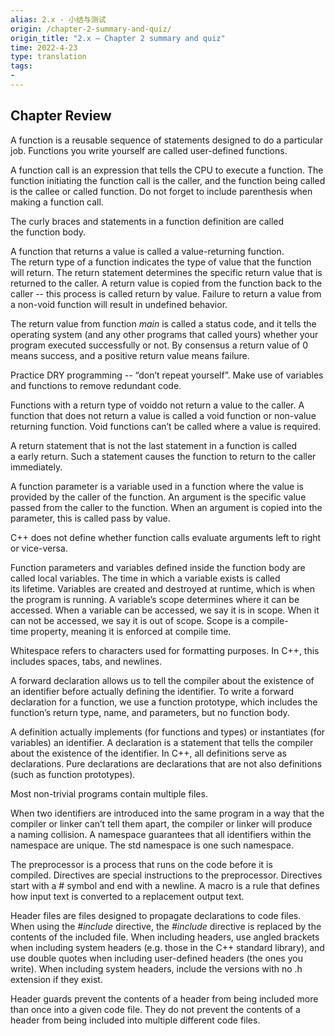 ```yaml
---
alias: 2.x - 小结与测试
origin: /chapter-2-summary-and-quiz/
origin_title: "2.x — Chapter 2 summary and quiz"
time: 2022-4-23
type: translation
tags:
- 
---
```



## Chapter Review

A function is a reusable sequence of statements designed to do a particular job. Functions you write yourself are called user-defined functions.

A function call is an expression that tells the CPU to execute a function. The function initiating the function call is the caller, and the function being called is the callee or called function. Do not forget to include parenthesis when making a function call.

The curly braces and statements in a function definition are called the function body.

A function that returns a value is called a value-returning function. The return type of a function indicates the type of value that the function will return. The return statement determines the specific return value that is returned to the caller. A return value is copied from the function back to the caller -- this process is called return by value. Failure to return a value from a non-void function will result in undefined behavior.

The return value from function _main_ is called a status code, and it tells the operating system (and any other programs that called yours) whether your program executed successfully or not. By consensus a return value of 0 means success, and a positive return value means failure.

Practice DRY programming -- “don’t repeat yourself”. Make use of variables and functions to remove redundant code.

Functions with a return type of voiddo not return a value to the caller. A function that does not return a value is called a void function or non-value returning function. Void functions can’t be called where a value is required.

A return statement that is not the last statement in a function is called a early return. Such a statement causes the function to return to the caller immediately.

A function parameter is a variable used in a function where the value is provided by the caller of the function. An argument is the specific value passed from the caller to the function. When an argument is copied into the parameter, this is called pass by value.

C++ does not define whether function calls evaluate arguments left to right or vice-versa.

Function parameters and variables defined inside the function body are called local variables. The time in which a variable exists is called its lifetime. Variables are created and destroyed at runtime, which is when the program is running. A variable’s scope determines where it can be accessed. When a variable can be accessed, we say it is in scope. When it can not be accessed, we say it is out of scope. Scope is a compile-time property, meaning it is enforced at compile time.

Whitespace refers to characters used for formatting purposes. In C++, this includes spaces, tabs, and newlines.

A forward declaration allows us to tell the compiler about the existence of an identifier before actually defining the identifier. To write a forward declaration for a function, we use a function prototype, which includes the function’s return type, name, and parameters, but no function body.

A definition actually implements (for functions and types) or instantiates (for variables) an identifier. A declaration is a statement that tells the compiler about the existence of the identifier. In C++, all definitions serve as declarations. Pure declarations are declarations that are not also definitions (such as function prototypes).

Most non-trivial programs contain multiple files.

When two identifiers are introduced into the same program in a way that the compiler or linker can’t tell them apart, the compiler or linker will produce a naming collision. A namespace guarantees that all identifiers within the namespace are unique. The std namespace is one such namespace.

The preprocessor is a process that runs on the code before it is compiled. Directives are special instructions to the preprocessor. Directives start with a # symbol and end with a newline. A macro is a rule that defines how input text is converted to a replacement output text.

Header files are files designed to propagate declarations to code files. When using the _#include_ directive, the _#include_ directive is replaced by the contents of the included file. When including headers, use angled brackets when including system headers (e.g. those in the C++ standard library), and use double quotes when including user-defined headers (the ones you write). When including system headers, include the versions with no .h extension if they exist.

Header guards prevent the contents of a header from being included more than once into a given code file. They do not prevent the contents of a header from being included into multiple different code files.